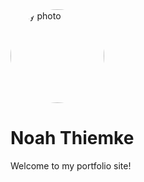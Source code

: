 <img src="/assets/images/Noah_thiemke.jpeg" alt="My photo" style="width:150px; height:150px; border-radius:50%;">

# Noah Thiemke

Welcome to my portfolio site!
